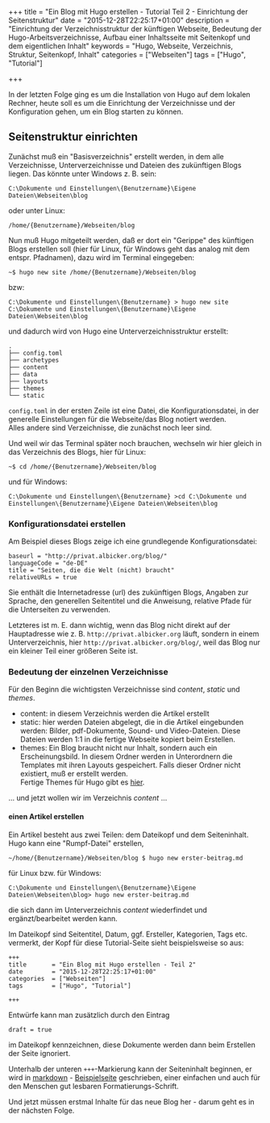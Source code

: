 +++
title 		= "Ein Blog mit Hugo erstellen - Tutorial Teil 2 - Einrichtung der Seitenstruktur"
date 		= "2015-12-28T22:25:17+01:00"
description = "Einrichtung der Verzeichnisstruktur der künftigen Webseite, Bedeutung der Hugo-Arbeitsverzeichnisse, Aufbau einer Inhaltsseite mit Seitenkopf und dem eigentlichen Inhalt"
keywords      = "Hugo, Webseite, Verzeichnis, Struktur, Seitenkopf, Inhalt"
categories 	= ["Webseiten"]
tags 		= ["Hugo", "Tutorial"]

+++

In der letzten Folge ging es um die Installation von Hugo auf dem lokalen Rechner, heute soll es um die Einrichtung der Verzeichnisse und der Konfiguration gehen, um ein Blog starten zu können.

## Seitenstruktur einrichten
Zunächst muß ein "Basisverzeichnis" erstellt werden, in dem alle Verzeichnisse, Unterverzeichnisse und Dateien des zukünftigen Blogs liegen.
Das könnte unter Windows z. B. sein:<!--more-->
```
C:\Dokumente und Einstellungen\{Benutzername}\Eigene Dateien\Webseiten\blog
```
oder unter Linux:
```
/home/{Benutzername}/Webseiten/blog
```
Nun muß Hugo mitgeteilt werden, daß er dort ein "Gerippe" des künftigen Blogs erstellen soll (hier für Linux, für Windows geht das analog mit dem entspr. Pfadnamen), dazu wird im Terminal eingegeben:
```
~$ hugo new site /home/{Benutzername}/Webseiten/blog
```
bzw:
```
C:\Dokumente und Einstellungen\{Benutzername} > hugo new site C:\Dokumente und Einstellungen\{Benutzername}\Eigene Dateien\Webseiten\blog
```

und dadurch wird von Hugo eine Unterverzeichnisstruktur erstellt:
```
.
├── config.toml
├── archetypes
├── content
├── data
├── layouts
├── themes
└── static
```
`config.toml` in der ersten Zeile ist eine Datei, die Konfigurationsdatei, in der generelle Einstellungen für die Webseite/das Blog notiert werden.  
Alles andere sind Verzeichnisse, die zunächst noch leer sind.

Und weil wir das Terminal später noch brauchen, wechseln wir hier gleich in das Verzeichnis des Blogs, hier für Linux:
```
~$ cd /home/{Benutzername}/Webseiten/blog
```
und für Windows:
```
C:\Dokumente und Einstellungen\{Benutzername} >cd C:\Dokumente und Einstellungen\{Benutzername}\Eigene Dateien\Webseiten\blog
```

### Konfigurationsdatei erstellen
Am Beispiel dieses Blogs zeige ich eine grundlegende Konfigurationsdatei:
```
baseurl = "http://privat.albicker.org/blog/"
languageCode = "de-DE"
title = "Seiten, die die Welt (nicht) braucht"
relativeURLs = true
```
Sie enthält die Internetadresse (url) des zukünftigen Blogs, Angaben zur Sprache, den generellen Seitentitel und die Anweisung, relative Pfade für die Unterseiten zu verwenden.

Letzteres ist m. E. dann wichtig, wenn das Blog nicht direkt auf der Hauptadresse wie z. B. `http://privat.albicker.org` läuft, sondern in einem Unterverzeichnis, hier `http://privat.albicker.org/blog/`, weil das Blog nur ein kleiner Teil einer größeren Seite ist.

### Bedeutung der einzelnen Verzeichnisse
Für den Beginn die wichtigsten Verzeichnisse sind _content_, _static_ und _themes_.

- content: in diesem Verzeichnis werden die Artikel erstellt
- static: hier werden Dateien abgelegt, die in die Artikel eingebunden werden: Bilder, pdf-Dokumente, Sound- und Video-Dateien. Diese Dateien werden 1:1 in die fertige Webseite kopiert beim Erstellen.
- themes: Ein Blog braucht nicht nur Inhalt, sondern auch ein Erscheinungsbild. In diesem Ordner werden in Unterordnern die Templates mit ihren Layouts gespeichert. Falls dieser Ordner nicht existiert, muß er erstellt werden.   
Fertige Themes für Hugo gibt es [hier](http://themes.gohugo.io/).

... und jetzt wollen wir im Verzeichnis _content_ ...

#### einen Artikel erstellen
Ein Artikel besteht aus zwei Teilen: dem Dateikopf und dem Seiteninhalt. Hugo kann eine "Rumpf-Datei" erstellen,
```
~/home/{Benutzername}/Webseiten/blog $ hugo new erster-beitrag.md
```
für Linux bzw. für Windows:
```
C:\Dokumente und Einstellungen\{Benutzername}\Eigene Dateien\Webseiten\blog> hugo new erster-beitrag.md  
```
die sich dann im Unterverzeichnis _content_ wiederfindet und ergänzt/bearbeitet werden kann.

Im Dateikopf sind Seitentitel, Datum, ggf. Ersteller, Kategorien, Tags etc. vermerkt, der Kopf für diese Tutorial-Seite sieht beispielsweise so aus:
```
+++
title 		= "Ein Blog mit Hugo erstellen - Teil 2"
date 		= "2015-12-28T22:25:17+01:00"
categories 	= ["Webseiten"]
tags 		= ["Hugo", "Tutorial"]

+++
```
Entwürfe kann man zusätzlich durch den Eintrag
```
draft = true
```
im Dateikopf kennzeichnen, diese Dokumente werden dann beim Erstellen der Seite ignoriert.

Unterhalb der unteren `+++`-Markierung kann der Seiteninhalt beginnen, er wird in [markdown](https://de.wikipedia.org/wiki/Markdown) - [Beispielseite](https://support.zendesk.com/hc/de/articles/203691016-Formatieren-von-Text-mit-Markdown) geschrieben, einer einfachen und auch für den Menschen gut lesbaren Formatierungs-Schrift.


Und jetzt müssen erstmal Inhalte für das neue Blog her - darum geht es in der nächsten Folge.